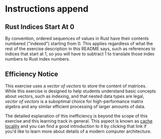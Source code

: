 # Instructions append

## Rust Indices Start At 0

By convention, ordered sequences of values in Rust have their contents numbered
("indexed") starting from 0. This applies regardless of what the rest of the
exercise description in this README says, such as references to indices that
start at 1, so you will have to subtract 1 to translate those index numbers
to Rust index numbers.

## Efficiency Notice

This exercise uses a _vector of vectors_ to store the content of matrices. While
this exercise is designed to help students understand basic concepts about
vectors, such as indexing, and that nested data types are legal, _vector of
vectors_ is a suboptimal choice for high-performance matrix algebra and any
similar efficient processing of larger amounts of data.

The detailed explanation of this inefficiency is beyond the scope of this
exercise and this learning track in general. This aspect is known as
[cache locality](https://stackoverflow.com/questions/12065774/why-does-cache-locality-matter-for-array-performance)
and you can find a good introduction to it by clicking that link if you'd like
to learn more about details of a modern computer architecture.

